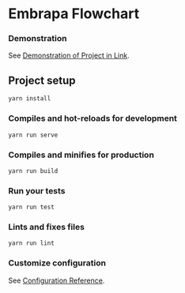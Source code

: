 # Embrapa Flowchart


### Demonstration
See [Demonstration of Project in Link](https://embrapa-fluxograma.leticiaenz11.now.sh/).


## Project setup
```
yarn install
```

### Compiles and hot-reloads for development
```
yarn run serve
```

### Compiles and minifies for production
```
yarn run build
```

### Run your tests
```
yarn run test
```

### Lints and fixes files
```
yarn run lint
```

### Customize configuration
See [Configuration Reference](https://cli.vuejs.org/config/).

